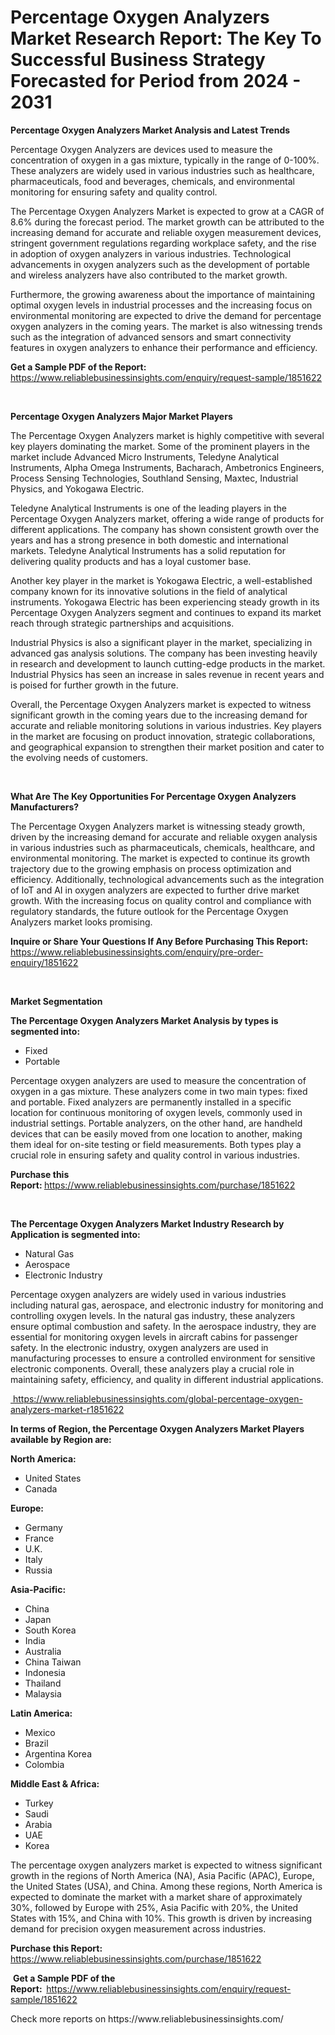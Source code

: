 <p><h1>Percentage Oxygen Analyzers Market Research Report: The Key To Successful Business Strategy Forecasted for Period from 2024 - 2031</h1></p><p><strong>Percentage Oxygen Analyzers Market Analysis and Latest Trends</strong></p>
<p><p>Percentage Oxygen Analyzers are devices used to measure the concentration of oxygen in a gas mixture, typically in the range of 0-100%. These analyzers are widely used in various industries such as healthcare, pharmaceuticals, food and beverages, chemicals, and environmental monitoring for ensuring safety and quality control.</p><p>The Percentage Oxygen Analyzers Market is expected to grow at a CAGR of 8.6% during the forecast period. The market growth can be attributed to the increasing demand for accurate and reliable oxygen measurement devices, stringent government regulations regarding workplace safety, and the rise in adoption of oxygen analyzers in various industries. Technological advancements in oxygen analyzers such as the development of portable and wireless analyzers have also contributed to the market growth.</p><p>Furthermore, the growing awareness about the importance of maintaining optimal oxygen levels in industrial processes and the increasing focus on environmental monitoring are expected to drive the demand for percentage oxygen analyzers in the coming years. The market is also witnessing trends such as the integration of advanced sensors and smart connectivity features in oxygen analyzers to enhance their performance and efficiency.</p></p>
<p><strong>Get a Sample PDF of the Report:&nbsp;</strong> <a href="https://www.reliablebusinessinsights.com/enquiry/request-sample/1851622">https://www.reliablebusinessinsights.com/enquiry/request-sample/1851622</a></p>
<p>&nbsp;</p>
<p><strong>Percentage Oxygen Analyzers Major Market Players</strong></p>
<p><p>The Percentage Oxygen Analyzers market is highly competitive with several key players dominating the market. Some of the prominent players in the market include Advanced Micro Instruments, Teledyne Analytical Instruments, Alpha Omega Instruments, Bacharach, Ambetronics Engineers, Process Sensing Technologies, Southland Sensing, Maxtec, Industrial Physics, and Yokogawa Electric.</p><p>Teledyne Analytical Instruments is one of the leading players in the Percentage Oxygen Analyzers market, offering a wide range of products for different applications. The company has shown consistent growth over the years and has a strong presence in both domestic and international markets. Teledyne Analytical Instruments has a solid reputation for delivering quality products and has a loyal customer base.</p><p>Another key player in the market is Yokogawa Electric, a well-established company known for its innovative solutions in the field of analytical instruments. Yokogawa Electric has been experiencing steady growth in its Percentage Oxygen Analyzers segment and continues to expand its market reach through strategic partnerships and acquisitions.</p><p>Industrial Physics is also a significant player in the market, specializing in advanced gas analysis solutions. The company has been investing heavily in research and development to launch cutting-edge products in the market. Industrial Physics has seen an increase in sales revenue in recent years and is poised for further growth in the future.</p><p>Overall, the Percentage Oxygen Analyzers market is expected to witness significant growth in the coming years due to the increasing demand for accurate and reliable monitoring solutions in various industries. Key players in the market are focusing on product innovation, strategic collaborations, and geographical expansion to strengthen their market position and cater to the evolving needs of customers.</p></p>
<p>&nbsp;</p>
<p><strong>What Are The Key Opportunities For Percentage Oxygen Analyzers Manufacturers?</strong></p>
<p><p>The Percentage Oxygen Analyzers market is witnessing steady growth, driven by the increasing demand for accurate and reliable oxygen analysis in various industries such as pharmaceuticals, chemicals, healthcare, and environmental monitoring. The market is expected to continue its growth trajectory due to the growing emphasis on process optimization and efficiency. Additionally, technological advancements such as the integration of IoT and AI in oxygen analyzers are expected to further drive market growth. With the increasing focus on quality control and compliance with regulatory standards, the future outlook for the Percentage Oxygen Analyzers market looks promising.</p></p>
<p><strong>Inquire or Share Your Questions If Any Before Purchasing This Report:</strong> <a href="https://www.reliablebusinessinsights.com/enquiry/pre-order-enquiry/1851622">https://www.reliablebusinessinsights.com/enquiry/pre-order-enquiry/1851622</a></p>
<p>&nbsp;</p>
<p><strong>Market Segmentation</strong></p>
<p><strong>The Percentage Oxygen Analyzers Market Analysis by types is segmented into:</strong></p>
<p><ul><li>Fixed</li><li>Portable</li></ul></p>
<p><p>Percentage oxygen analyzers are used to measure the concentration of oxygen in a gas mixture. These analyzers come in two main types: fixed and portable. Fixed analyzers are permanently installed in a specific location for continuous monitoring of oxygen levels, commonly used in industrial settings. Portable analyzers, on the other hand, are handheld devices that can be easily moved from one location to another, making them ideal for on-site testing or field measurements. Both types play a crucial role in ensuring safety and quality control in various industries.</p></p>
<p><strong>Purchase this Report:&nbsp;</strong><a href="https://www.reliablebusinessinsights.com/purchase/1851622">https://www.reliablebusinessinsights.com/purchase/1851622</a></p>
<p>&nbsp;</p>
<p><strong>The Percentage Oxygen Analyzers Market Industry Research by Application is segmented into:</strong></p>
<p><ul><li>Natural Gas</li><li>Aerospace</li><li>Electronic Industry</li></ul></p>
<p><p>Percentage oxygen analyzers are widely used in various industries including natural gas, aerospace, and electronic industry for monitoring and controlling oxygen levels. In the natural gas industry, these analyzers ensure optimal combustion and safety. In the aerospace industry, they are essential for monitoring oxygen levels in aircraft cabins for passenger safety. In the electronic industry, oxygen analyzers are used in manufacturing processes to ensure a controlled environment for sensitive electronic components. Overall, these analyzers play a crucial role in maintaining safety, efficiency, and quality in different industrial applications.</p></p>
<p><a href="https://www.reliablebusinessinsights.com/global-percentage-oxygen-analyzers-market-r1851622">&nbsp;https://www.reliablebusinessinsights.com/global-percentage-oxygen-analyzers-market-r1851622</a></p>
<p><strong>In terms of Region, the Percentage Oxygen Analyzers Market Players available by Region are:</strong></p>
<p>
    <p> <strong> North America: </strong>
        <ul>
            <li>United States</li>
            <li>Canada</li>
        </ul>
        </p> 
    <p> <strong> Europe: </strong>
        <ul>
            <li>Germany</li>
            <li>France</li>
            <li>U.K.</li>
            <li>Italy</li>
            <li>Russia</li>
        </ul>
        </p> 
    <p> <strong> Asia-Pacific: </strong>
        <ul>
            <li>China</li>
            <li>Japan</li>
            <li>South Korea</li>
            <li>India</li>
            <li>Australia</li>
            <li>China Taiwan</li>
            <li>Indonesia</li>
            <li>Thailand</li>
            <li>Malaysia</li>
        </ul>
        </p> 
    <p> <strong> Latin America: </strong>
        <ul>
            <li>Mexico</li>
            <li>Brazil</li>
            <li>Argentina Korea</li>
            <li>Colombia</li>
        </ul>
        </p> 
    <p> <strong> Middle East & Africa: </strong>
        <ul>
            <li>Turkey</li>
            <li>Saudi</li>
            <li>Arabia</li>
            <li>UAE</li>
            <li>Korea</li>
        </ul>
    </p>
    </p>
<p><p>The percentage oxygen analyzers market is expected to witness significant growth in the regions of North America (NA), Asia Pacific (APAC), Europe, the United States (USA), and China. Among these regions, North America is expected to dominate the market with a market share of approximately 30%, followed by Europe with 25%, Asia Pacific with 20%, the United States with 15%, and China with 10%. This growth is driven by increasing demand for precision oxygen measurement across industries.</p></p>
<p><strong>Purchase this Report: </strong><a href="https://www.reliablebusinessinsights.com/purchase/1851622">https://www.reliablebusinessinsights.com/purchase/1851622</a></p>
<p>&nbsp;<strong>Get a Sample PDF of the Report:&nbsp;&nbsp;</strong><a href="https://www.reliablebusinessinsights.com/enquiry/request-sample/1851622">https://www.reliablebusinessinsights.com/enquiry/request-sample/1851622</a></p>
<p><strong></strong></p>
<p>Check more reports on https://www.reliablebusinessinsights.com/</p>